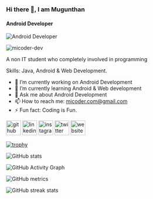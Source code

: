 ### Hi there 👋, I am Mugunthan
#### Android Developer
![Android Developer](https://micoder-dev.github.io/files/androidBanner.gif)

<p align="left"> <img src="https://komarev.com/ghpvc/?username=micoder-dev&label=Profile%20views&color=0e75b6&style=flat" alt="micoder-dev" /> </p>

A non IT student who completely involved in programming

Skills: Java, Android & Web Development.

- 🔭 I’m currently working on Android Development 
- 🌱 I’m currently learning Android & Web development 
- 💬 Ask me about Android Development 
- 📫 How to reach me: micoder.com@gmail.com 
- ⚡ Fun fact: Coding is Fun. 


[<img src='https://cdn.jsdelivr.net/npm/simple-icons@3.0.1/icons/github.svg' alt='github' height='40'>](https://github.com/Micoder-dev)  [<img src='https://cdn.jsdelivr.net/npm/simple-icons@3.0.1/icons/linkedin.svg' alt='linkedin' height='40'>](https://www.linkedin.com/in/Mugun/)  [<img src='https://cdn.jsdelivr.net/npm/simple-icons@3.0.1/icons/instagram.svg' alt='instagram' height='40'>](https://www.instagram.com/mi_coder/)  [<img src='https://cdn.jsdelivr.net/npm/simple-icons@3.0.1/icons/twitter.svg' alt='twitter' height='40'>](https://twitter.com/MI_Coder)  [<img src='https://cdn.jsdelivr.net/npm/simple-icons@3.0.1/icons/icloud.svg' alt='website' height='40'>](https://micoder-dev.github.io/Resume-Page/)  

[![trophy](https://github-profile-trophy.vercel.app/?username=Micoder-dev)](https://github.com/ryo-ma/github-profile-trophy)

![GitHub stats](https://github-readme-stats.vercel.app/api?username=Micoder-dev&show_icons=true&count_private=true)  

![GitHub Activity Graph](https://activity-graph.herokuapp.com/graph?username=Micoder-dev)  

![GitHub metrics](https://metrics.lecoq.io/Micoder-dev)  

![GitHub streak stats](https://github-readme-streak-stats.herokuapp.com/?user=Micoder-dev)  
